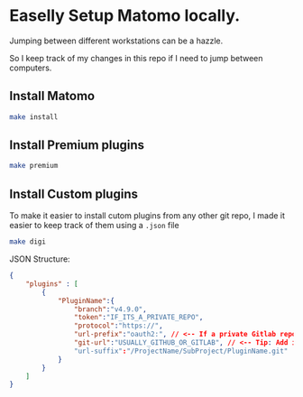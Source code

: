 # Easelly Setup Matomo locally.

Jumping between different workstations can be a hazzle.

So I keep track of my changes in this repo if I need to jump between computers.



## Install Matomo
```bash
make install
```

## Install Premium plugins
```bash
make premium
```

## Install Custom plugins

To make it easier to install cutom plugins from any other git repo, I made it easier to keep track of them using a `.json` file
```bash
make digi
```

JSON Structure:
```json
{
    "plugins" : [
        {
            "PluginName":{
                "branch":"v4.9.0",
                "token":"IF_ITS_A_PRIVATE_REPO",
                "protocol":"https://",
                "url-prefix":"oauth2:", // <-- If a private Gitlab repo e.g. At sign is added after token.
                "git-url":"USUALLY_GITHUB_OR_GITLAB", // <-- Tip: Add it as a env var, like this: GITLAB_ORG=gitlab.company.org
                "url-suffix":"/ProjectName/SubProject/PluginName.git"
            }
        }
    ]
}
```

